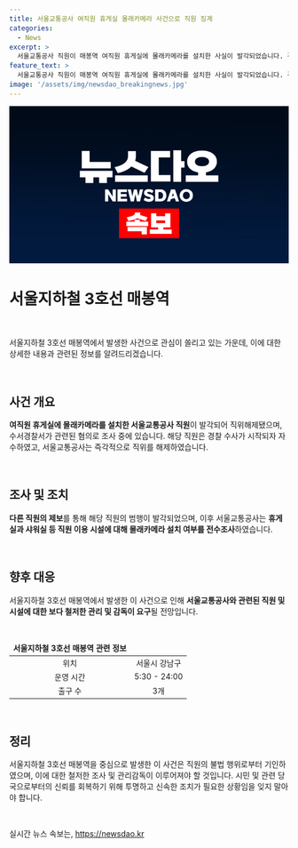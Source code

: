 ```yaml
---
title: 서울교통공사 여직원 휴게실 몰래카메라 사건으로 직원 징계
categories:
  - News
excerpt: >
  서울교통공사 직원이 매봉역 여직원 휴게실에 몰래카메라를 설치한 사실이 발각되었습니다. 경찰은 A씨를 불법 촬영 혐의로 조사 중이며, A씨는 경찰 수사 시작과 동시에 자수했습니다. 서울교통공사는 즉각 A씨를 직위해제하고, 관련 시설에 대해 전수조사를 실시했습니다. 해당 사건으로 성폭력 처벌 특별법이 다시 관심을 받고 있습니다.
feature_text: >
  서울교통공사 직원이 매봉역 여직원 휴게실에 몰래카메라를 설치한 사실이 발각되었습니다. 경찰은 A씨를 불법 촬영 혐의로 조사 중이며, A씨는 경찰 수사 시작과 동시에 자수했습니다. 서울교통공사는 즉각 A씨를 직위해제하고, 관련 시설에 대해 전수조사를 실시했습니다. 해당 사건으로 성폭력 처벌 특별법이 다시 관심을 받고 있습니다.
image: '/assets/img/newsdao_breakingnews.jpg'
---
```


<p><img src="/assets/img/newsdao_breakingnews.jpg" alt="cryptoinkorea 속보" /></p>

<h1 data-ke-size="size26"><b>서울지하철 3호선 매봉역</b></h1>

<p data-ke-size="size16">&nbsp;</p>

<p data-ke-size="size16">서울지하철 3호선 매봉역에서 발생한 사건으로 관심이 쏠리고 있는 가운데, 이에 대한 상세한 내용과 관련된 정보를 알려드리겠습니다.</p>

<p data-ke-size="size16">&nbsp;</p>

<h2 data-ke-size="size26"><b>사건 개요</b></h2>

<p data-ke-size="size16"><b>여직원 휴게실에 몰래카메라를 설치한 서울교통공사 직원</b>이 발각되어 직위해제됐으며, 수서경찰서가 관련된 혐의로 조사 중에 있습니다. 해당 직원은 경찰 수사가 시작되자 자수하였고, 서울교통공사는 즉각적으로 직위를 해제하였습니다.</p>

<p data-ke-size="size16">&nbsp;</p>

<h2 data-ke-size="size26"><b>조사 및 조치</b></h2>

<p data-ke-size="size16"><b>다른 직원의 제보</b>를 통해 해당 직원의 범행이 발각되었으며, 이후 서울교통공사는 <b>휴게실과 샤워실 등 직원 이용 시설에 대해 몰래카메라 설치 여부를 전수조사</b>하였습니다.</p>

<p data-ke-size="size16">&nbsp;</p>

<h2 data-ke-size="size26"><b>향후 대응</b></h2>

<p data-ke-size="size16">서울지하철 3호선 매봉역에서 발생한 이 사건으로 인해 <b>서울교통공사와 관련된 직원 및 시설에 대한 보다 철저한 관리 및 감독이 요구</b>될 전망입니다.</p>

<p data-ke-size="size16">&nbsp;</p>

<table>
<thead>
<tr>
<td style="text-align: center; height: 17px;"><b>서울지하철 3호선 매봉역 관련 정보</b></td>
</tr>
</thead>
<tbody>
<tr>
<td style="text-align: center; height: 17px;">위치</td>
<td style="text-align: center; height: 17px;">서울시 강남구</td>
</tr>
<tr>
<td style="text-align: center; height: 17px;">운영 시간</td>
<td style="text-align: center; height: 17px;">5:30 - 24:00</td>
</tr>
<tr>
<td style="text-align: center; height: 17px;">출구 수</td>
<td style="text-align: center; height: 17px;">3개</td>
</tr>
</tbody>
</table>

<p data-ke-size="size16">&nbsp;</p>

<h2 data-ke-size="size26"><b>정리</b></h2>

<p data-ke-size="size16">서울지하철 3호선 매봉역을 중심으로 발생한 이 사건은 직원의 불법 행위로부터 기인하였으며, 이에 대한 철저한 조사 및 관리감독이 이루어져야 할 것입니다. 시민 및 관련 당국으로부터의 신뢰를 회복하기 위해 투명하고 신속한 조치가 필요한 상황임을 잊지 말아야 합니다.</p>

<p data-ke-size="size16">&nbsp;</p>
실시간 뉴스 속보는, <a href="https://newsdao.kr" rel="dofollow">https://newsdao.kr</a>



